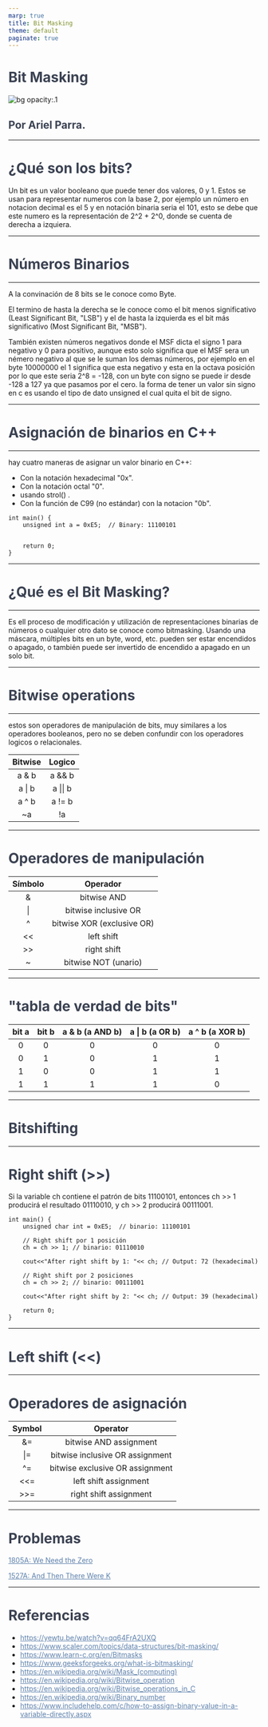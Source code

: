 ```yaml
---
marp: true
title: Bit Masking
theme: default
paginate: true
---
```

<!-- tema -->
<style>
h1 {color: #4c566a;}
h2 {color: #81a1c1;}
a[href]{color: #5e81ac;}
section {background: #d8dee9;text-align: justify;color: #3b4252;}
img {background-color: transparent!important;}
table {text-align: center; margin-left: auto; margin-right: auto;} 
img[alt~="center"] {display: block;margin: 0 auto;}
mark {background-color: rgb(129 161 193 / 0.6)};

</style>
<style scoped>h1, h2, h3 {color: #3b4252;}</style>


# <!--fit--> Bit Masking
![bg opacity:.1](https://i.ytimg.com/vi/H9BNQBlIncQ/maxresdefault.jpg)
## Por Ariel Parra. 

---

# ¿Qué son los bits?

Un bit es un valor booleano que puede tener dos valores, 0 y 1. Estos se usan para representar numeros con la base 2, por ejemplo un número en notacion decimal es el 5 y en notación binaria seria el 101, esto se debe que este numero es la representación de 2^2 + 2^0, donde se cuenta de derecha a izquiera.


---

# Números Binarios

---

A la convinación de 8 bits se le conoce como Byte.

El termino de hasta la derecha se le conoce como el  bit menos significativo (Least Significant Bit, "LSB") y el de hasta la izquierda es el bit más significativo (Most Significant Bit, "MSB").

También existen números negativos donde el MSF dicta el signo 1 para negativo y 0 para positivo, aunque esto solo significa que el MSF sera un némero negativo al que se le suman los demas números, por ejemplo en el byte 10000000 el 1 significa que esta negativo y esta en la octava posición por lo que este seria 2^8 = -128, con un byte con signo se puede ir desde -128 a 127 ya que pasamos por el cero. la forma de tener un valor sin signo en c es usando el tipo de dato unsigned el cual quita el bit de signo.

---

# Asignación de binarios en C++

---

hay cuatro maneras de asignar un valor binario en C++:

- Con la notación hexadecimal "0x".
- Con la notación octal "0".
- usando strol() .
- Con la función de C99 (no estándar) con la notacion "0b".

```
int main() {
    unsigned int a = 0xE5;  // Binary: 11100101
    
    
    return 0;
}
```


---

# ¿Qué es el Bit Masking?

---

Es ell proceso de modificación y utilización de representaciones binarias de números o cualquier otro dato se conoce como bitmasking. Usando una máscara, múltiples bits en un byte, word, etc. pueden ser estar encendidos o apagado, o también puede ser invertido de encendido a apagado en un solo bit.

---

# Bitwise operations

---

estos son operadores de manipulación de bits, muy similares a los operadores booleanos, pero no se deben confundir con los operadores logicos o relacionales. 

| Bitwise   | Logico     |
|-----------|------------|
| a & b     | a && b     |
| a \| b    | a \|\| b   |
| a ^ b     | a != b     |
| ~a        | !a         |

---

# Operadores de manipulación

|Símbolo | Operador                               |
|--------|----------------------------------------|
|   &    | bitwise AND                            |
|   \|   | bitwise inclusive OR                   |
|   ^    | bitwise XOR (exclusive OR)             |
|   <<   | left shift                             |
|   >>   | right shift                            |
|   ~    | bitwise NOT (unario)                   |

---

# "tabla de verdad de bits"

| bit a | bit b | a & b (a AND b) | a \| b (a OR b)|a ^ b (a XOR b) 
|-------|-------|-----------------|----------------|---------------
|   0   |   0   |       0         | 0              | 0
|   0   |   1   |       0         | 1              | 1
|   1   |   0   |       0         | 1              | 1
|   1   |   1   |       1         | 1              | 0

---

# Bitshifting

---

# Right shift (>>)

Si la variable ch contiene el patrón de bits 11100101, entonces ch >> 1 producirá el resultado 01110010, y ch >> 2 producirá 00111001.

```
int main() {
    unsigned char int = 0xE5;  // binario: 11100101
    
    // Right shift por 1 posición
    ch = ch >> 1; // binario: 01110010
    
    cout<<"After right shift by 1: "<< ch; // Output: 72 (hexadecimal)
    
    // Right shift por 2 posiciones
    ch = ch >> 2; // binario: 00111001
    
    cout<<"After right shift by 2: "<< ch; // Output: 39 (hexadecimal)
    
    return 0;
}
```

---

# Left shift (<<)



---

# Operadores de asignación

| Symbol | Operator                            |
|--------|-------------------------------------|
| &=     | bitwise AND assignment              |
| \|=    | bitwise inclusive OR assignment     |
| ^=     | bitwise exclusive OR assignment     |
| <<=    | left shift assignment               |
| >>=    | right shift assignment              |


---

# Problemas

[1805A: We Need the Zero](https://codeforces.com/problemset/problem/1805/A)

[1527A: And Then There Were K](https://codeforces.com/problemset/problem/1527/A)

---

# Referencias

- https://yewtu.be/watch?v=qq64FrA2UXQ
- https://www.scaler.com/topics/data-structures/bit-masking/
- https://www.learn-c.org/en/Bitmasks
- https://www.geeksforgeeks.org/what-is-bitmasking/
- https://en.wikipedia.org/wiki/Mask_(computing)
- https://en.wikipedia.org/wiki/Bitwise_operation
- https://en.wikipedia.org/wiki/Bitwise_operations_in_C
- https://en.wikipedia.org/wiki/Binary_number
- https://www.includehelp.com/c/how-to-assign-binary-value-in-a-variable-directly.aspx